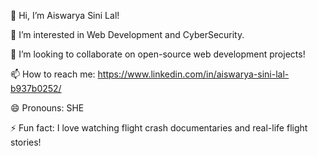 👋 Hi, I’m Aiswarya Sini Lal!

👀 I’m interested in Web Development and CyberSecurity.


💞️ I’m looking to collaborate on open-source web development projects!

📫 How to reach me: https://www.linkedin.com/in/aiswarya-sini-lal-b937b0252/

😄 Pronouns: SHE

⚡ Fun fact: I love watching flight crash documentaries and real-life flight stories!

<!---
Asl2027/Asl2027 is a ✨ special ✨ repository because its `README.md` (this file) appears on your GitHub profile.
You can click the Preview link to take a look at your changes.
--->
